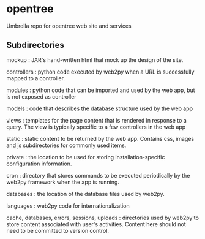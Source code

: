 opentree
========

Umbrella repo for opentree web site and services


Subdirectories
--------------

mockup
: JAR's hand-written html that mock up the design of the site.

controllers
: python code executed by web2py when a URL is successfully mapped to a controller.

modules
: python code that can be imported and used by the web app, but is not exposed as controller

models
: code that describes the database structure used by the web app

views
: templates for the page content that is rendered in response to a query. The view is typically specific to a few controllers in the web app

static
: static content to be returned by the web app. Contains css, images and js subdirectories for commonly used items.

private
: the location to be used for storing installation-specific configuration information.

cron
: directory that stores commands to be executed periodically by the web2py framework when the app is running.

databases
: the location of the database files used by web2py.

languages
: web2py code for internationalization


cache, databases, errors, sessions, uploads
: directories used by web2py to store content associated with user's activities. Content here should not need to be committed to version control.
